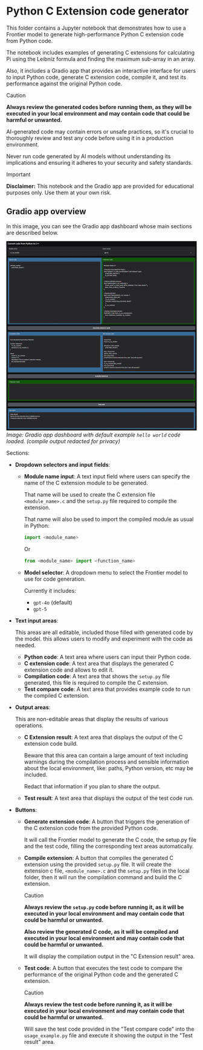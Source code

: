 # Python C Extension code generator

This folder contains a Jupyter notebook that demonstrates how to use a Frontier model
to generate high-performance Python C extension code from Python code.

The notebook includes examples of generating C extensions for calculating Pi using the
Leibniz formula and finding the maximum sub-array in an array.

Also, it includes a Gradio app that provides an interactive interface for users to input
Python code, generate C extension code, compile it, and test its performance against
the original Python code.

> [!CAUTION]
>
> **Always review the generated codes before running them, as they will be executed in
> your local environment and may contain code that could be harmful or unwanted.**
>
> AI-generated code may contain errors or unsafe practices, so it's crucial to
> thoroughly review and test any code before using it in a production environment.
>
> Never run code generated by AI models without understanding its implications and
> ensuring it adheres to your security and safety standards.

> [!IMPORTANT]
>
> **Disclaimer:** This notebook and the Gradio app are provided for educational purposes
> only. Use them at your own risk.

## Gradio app overview

In this image, you can see the Gradio app dashboard whose main sections are
described below.

![Gradio app dashboard](gradio_dashboard.jpg)\
*Image: Gradio app dashboard with default example `hello world` code loaded.*
*(compile output redacted for privacy)*

Sections:

* **Dropdown selectors and input fields**:
  * **Module name input**:
    A text input field where users can specify the name of the C extension module to be
    generated.

    That name will be used to create the C extension file `<module_name>.c` and
    the `setup.py` file required to compile the extension.

    That name will also be used to import the compiled module as usual in Python:

    ```python
    import <module_name>
    ```

    Or

    ```python
    from <module_name> import <function_name>
    ```

  * **Model selector**:
    A dropdown menu to select the Frontier model to use for code generation.

    Currently it includes:
    * `gpt-4o` (default)
    * `gpt-5`

* **Text input areas**:

  This areas are all editable, included those filled with generated code by the model.
  this allows users to modify and experiment with the code as needed.

  * **Python code**:
    A text area where users can input their Python code.
  * **C extension code**:
    A text area that displays the generated C extension code and allows to edit it.
  * **Compilation code**:
    A text area that shows the `setup.py` file generated,
    this file is required to compile the C extension.
  * **Test compare code**:
    A text area that provides example code to run the compiled C extension.

* **Output areas**:

  This are non-editable areas that display the results of various operations.

  * **C Extension result**:
    A text area that displays the output of the C extension code build.

    Beware that this area can contain a large amount of text including warnings during
    the compilation process and sensible information about the local environment,
    like: paths, Python version, etc may be included.

    Redact that information if you plan to share the output.

  * **Test result**:
    A text area that displays the output of the test code run.

* **Buttons**:
  * **Generate extension code**:
    A button that triggers the generation of the C extension code from the provided
    Python code.

    It will call the Frontier model to generate the C code, the setup.py file and
    the test code, filling the corresponding text areas automatically.

  * **Compile extension**:
    A button that compiles the generated C extension using the provided `setup.py` file.
    It will create the extension c file, `<module_name>.c` and the `setup.py` files in
    the local folder, then it will run the compilation command and build the C extension.

    > [!CAUTION]
    >
    > **Always review the `setup.py` code before running it, as it will be executed in
    > your local environment and may contain code that could be harmful or unwanted.**
    >
    > **Also review the generated C code, as it will be compiled and executed in your
    > local environment and may contain code that could be harmful or unwanted.**

    It will display the compilation output in the "C Extension result" area.

  * **Test code**:
    A button that executes the test code to compare the performance of the original
    Python code and the generated C extension.

    > [!CAUTION]
    >
    > **Always review the test code before running it, as it will be executed in
    > your local environment and may contain code that could be harmful or unwanted.**

    Will save the test code provided in the "Test compare code" into the
    `usage_example.py` file and execute it showing the output in the "Test result" area.
